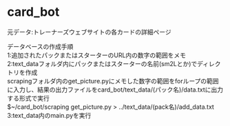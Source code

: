 # card_bot
元データ:トレーナーズウェブサイトの各カードの詳細ページ  

データベースの作成手順  
1:追加されたパックまたはスターターのURL内の数字の範囲をメモ  
2:text_dataフォルダ内にパックまたはスターターの名前(sm2Lとか)でディレクトリを作成  
scrapingフォルダ内のget_picture.pyにメモした数字の範囲をforループの範囲に入力し、結果の出力ファイルをcard_bot/text_data/(パック名)/data.txtに出力する形式で実行  
$~/card_bot/scraping get_picture.py > ../text_data/(pack名)/add_data.txt  
3:text_data内のmain.pyを実行